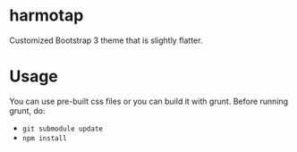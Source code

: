 harmotap
========

Customized Bootstrap 3 theme that is slightly flatter.

Usage
========

You can use pre-built css files or you can build it with grunt. Before running grunt, do:
* `` git submodule update `` 
* `` npm install ``
